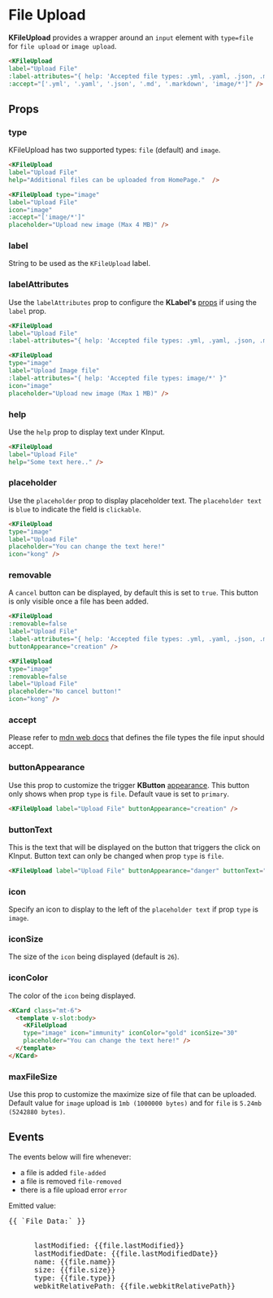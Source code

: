 # File Upload

**KFileUpload** provides a wrapper around an `input` element with `type=file` for `file upload` or `image upload`.
 
<KCard>
  <template v-slot:body>
    <KFileUpload label="Upload File" :label-attributes="{ help: `Accepted file types: ${acceptedFileType}` }" :accept="acceptedFileType" />
  </template>
</KCard>

```html
<KFileUpload 
label="Upload File" 
:label-attributes="{ help: 'Accepted file types: .yml, .yaml, .json, .md, .markdown, image/*' }" 
:accept="['.yml', '.yaml', '.json', '.md', '.markdown', 'image/*']" />
```

## Props

### type

KFileUpload has two supported types: `file` (default) and `image`.

<KCard>
  <template v-slot:body>
    <KFileUpload label="Upload File" :label-attributes="{ help: `Accepted file types: ${acceptedFileType}` }" help="Additional files can be uploaded from HomePage." :accept="acceptedFileType" />
  </template>
</KCard>

```html
<KFileUpload 
label="Upload File" 
help="Additional files can be uploaded from HomePage."  />
```

<KCard class="mt-6">
  <template v-slot:body>
    <KFileUpload type="image" label="Upload File" :label-attributes="{ help: `Accepted file types: ${acceptedImageType}` }" class="image-with-label" icon="image" :accept="['image/*']" placeholder="Upload new image (Max 4 MB)" />
  </template>
</KCard>

```html
<KFileUpload type="image" 
label="Upload File"
icon="image" 
:accept="['image/*']" 
placeholder="Upload new image (Max 4 MB)" />
```

### label

String to be used as the `KFileUpload` label.

### labelAttributes

Use the `labelAttributes` prop to configure the **KLabel's** [props](/components/label.html) if using the `label` prop.

<KCard>
  <template v-slot:body>
    <KFileUpload label="Upload File" :label-attributes="{ help: `Accepted file types: ${acceptedFileType}` }" :accept="acceptedFileType"/>
  </template>
</KCard>

```html
<KFileUpload 
label="Upload File" 
:label-attributes="{ help: 'Accepted file types: .yml, .yaml, .json, .md, .markdown, image/*' }" />
```

<KCard class="mt-6">
  <template v-slot:body>
    <KFileUpload type="image" label="Upload Image File" :label-attributes="{ help: `Accepted file types: ${acceptedImageType}` }" class="image-with-label" icon="image" :accept="acceptedImageType" placeholder="Upload new image (Max 1 MB)" />
  </template>
</KCard>

```html
<KFileUpload 
type="image" 
label="Upload Image file" 
:label-attributes="{ help: 'Accepted file types: image/*' }"
icon="image" 
placeholder="Upload new image (Max 1 MB)" />
```

### help

Use the `help` prop to display text under KInput.

<KCard>
  <template v-slot:body>
    <KFileUpload label="Upload File" :label-attributes="{ help: `Accepted file types: ${acceptedFileType}` }" help="Some text here.." :accept="acceptedFileType" />
  </template>
</KCard>

```html
<KFileUpload 
label="Upload File" 
help="Some text here.." />
```


### placeholder

Use the `placeholder` prop to display placeholder text. The `placeholder text` is `blue` to indicate the field is `clickable`.

<KCard class="mt-6">
  <template v-slot:body>
    <KFileUpload type="image" label="Upload File" :label-attributes="{ help: `Accepted file types: ${acceptedImageType}` }" class="image-with-label" :accept="acceptedImageType" placeholder="You can change the text here!" icon="kong" >
    </KFileUpload>
  </template>
</KCard>

```html
<KFileUpload 
type="image" 
label="Upload File"
placeholder="You can change the text here!" 
icon="kong" />
```

### removable

A `cancel` button can be displayed, by default this is set to `true`. This button is only visible once a file has been added.

<KCard>
  <template v-slot:body>
    <KFileUpload label="Upload File" :label-attributes="{ help: `Accepted file types: ${acceptedFileType}` }" buttonAppearance="creation" :accept="acceptedFileType" :removable=false />
  </template>
</KCard>

```html
<KFileUpload
:removable=false
label="Upload File" 
:label-attributes="{ help: 'Accepted file types: .yml, .yaml, .json, .md, .markdown, image/*' }"
buttonAppearance="creation" />
```

<KCard class="mt-6">
  <template v-slot:body>
    <KFileUpload type="image" label="Upload File" :label-attributes="{ help: `Accepted file types: ${acceptedImageType}` }" :removable=false class="image-with-label" :accept="acceptedImageType" placeholder="No cancel button!" icon="kong" >
    </KFileUpload>
  </template>
</KCard>

```html
<KFileUpload 
type="image"
:removable=false
label="Upload File"
placeholder="No cancel button!" 
icon="kong" />
```

### accept

Please refer to [mdn web docs](https://developer.mozilla.org/en-US/docs/Web/HTML/Element/input/file#accept) that defines the file types the file input should accept. 

### buttonAppearance

Use this prop to customize the trigger **KButton** [appearance](/components/button.html#appearance). This button only shows when prop `type` is `file`. Default vaue is set to `primary`.

<KCard>
  <template v-slot:body>
    <KFileUpload label="Upload File" :label-attributes="{ help: `Accepted file types: ${acceptedFileType}` }" buttonAppearance="creation" :accept="acceptedFileType" />
  </template>
</KCard>

```html
<KFileUpload label="Upload File" buttonAppearance="creation" />
```

### buttonText

This is the text that will be displayed on the button that triggers the click on KInput. Button text can only be changed when prop `type` is `file`.

<KCard>
  <template v-slot:body>
    <KFileUpload label="Upload File" :label-attributes="{ help: `Accepted file types: ${acceptedFileType}` }" buttonAppearance="danger" buttonText="Click me" :accept="acceptedFileType" />
  </template>
</KCard>

```html
<KFileUpload label="Upload File" buttonAppearance="danger" buttonText="Click me" />
```

### icon

Specify an icon to display to the left of the `placeholder text` if prop `type` is `image`.

### iconSize

The size of the `icon` being displayed (default is `26`).

### iconColor

The color of the `icon` being displayed.

<KCard class="mt-6">
  <template v-slot:body>
    <KFileUpload type="image" label="Upload File" :label-attributes="{ help: `Accepted file types: ${acceptedImageType}` }" :accept="acceptedImageType" class="image-with-label" placeholder="Customized icon, iconColor & iconSize!" icon="immunity" iconColor="gold" iconSize="30" />
  </template>
</KCard>

```html
<KCard class="mt-6">
  <template v-slot:body>
    <KFileUpload 
    type="image" icon="immunity" iconColor="gold" iconSize="30" 
    placeholder="You can change the text here!" />
  </template>
</KCard>   
```

### maxFileSize

Use this prop to customize the maximize size of file that can be uploaded. Default value for `image` upload is `1mb (1000000 bytes)` and for `file` is `5.24mb (5242880 bytes)`.

## Events

The events below will fire whenever:

- a file is added `file-added`
- a file is removed `file-removed`
- there is a file upload error `error`

<KCard>
  <template v-slot:body>
    <KFileUpload label="Upload File" :label-attributes="{ help: `Accepted file types: ${acceptedFileType}` }" :accept="acceptedFileType" @file-added="file => printData(file)" @file-removed="() => { fileData = '' }" />
  </template>
</KCard>

<div class="mt-6">Emitted value: 
  <pre v-if="fileData.length" class="emitted-value">{{ `File Data:` }}
    <div v-for="(file) in fileData">
      <span>lastModified: {{file.lastModified}}</span>
      <span>lastModifiedDate: {{file.lastModifiedDate}}</span>
      <span>name: {{file.name}}</span>
      <span>size: {{file.size}}</span>
      <span>type: {{file.type}}</span>
      <span>webkitRelativePath: {{file.webkitRelativePath}}</span>
    </div>
  </pre>
</div>


<script lang="ts">
import { defineComponent } from 'vue'

export default defineComponent({
  data() {
    return {
      fileSize: '',
      fileName: '',
      imageSize: '',
      imageName: '',
      fileData: [],
      acceptedFileType: ['.yml', '.yaml', '.json', '.md', '.markdown', 'image/*'],
      acceptedImageType: ['image/*']
    }
  },
  methods: {
    printData (i) {
      this.fileData = Array.from(i)
    },
  }
})
</script>

<style lang="scss" scoped>
pre.emitted-value {
  font-size: var(--type-sm);
  white-space: pre-wrap;
  background-color: var(--grey-200);
  padding: var(--type-xxs);
}
</style>

<style lang="scss">
.k-file-upload {
  .image-upload-icon.kong-icon-image svg rect {
    fill: var(--blue-500);
  }
}
.image-with-label {
  .image-upload-icon.kong-icon {
    top: 37px;
  }
  .image-upload-description {
    top: 40px !important;
  }
}
</style>
